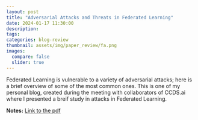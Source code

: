 ```yaml
---
layout: post
title: "Adversarial Attacks and Threats in Federated Learning"
date: 2024-01-17 11:30:00
description: 
tags: 
categories: blog-review
thumbnail: assets/img/paper_review/fa.png
images:
  compare: false
  slider: true
---
```


Federated Learning is vulnerable to a variety of adversarial attacks; here is a brief overview of some of the most common ones. This is one of my personal blog, created during the meeting with collaborators of CCDS.ai where I presented a breif study in attacks in Federated Learning. 

**Notes:** [Link to the pdf](https://docs.google.com/presentation/d/1Mkqs3ok5Vc2ZLprZvqmBDcwndvvVLWz65S3NzKQ2MK0/edit?usp=sharing)


